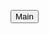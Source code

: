 <button id="myButton" class="float-left submit-button" >Main</button>

<script type="text/javascript">
    document.getElementById("myButton").onclick = function () {
        location.href = "https://KinSins.github.io/1.html";
    };
</script>
